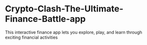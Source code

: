 # Crypto-Clash-The-Ultimate-Finance-Battle-app
This interactive finance app lets you explore, play, and learn through exciting financial activities
